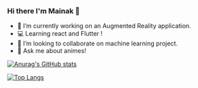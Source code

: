 
### Hi there I'm Mainak 👋

- 🔭 I’m currently working on an Augmented Reality application.
- 💻 Learning react and Flutter !
- 👯 I’m looking to collaborate on machine learning project.
- 💬 Ask me about animes!

[![Anurag's GitHub stats](https://github-readme-stats.vercel.app/api?username=mainak-ghosh)](https://github.com/anuraghazra/github-readme-stats)

[![Top Langs](https://github-readme-stats.vercel.app/api/top-langs/?username=mainak-ghosh)](https://github.com/anuraghazra/github-readme-stats)

<!--
**mainak-ghosh/mainak-ghosh** is a ✨ _special_ ✨ repository because its `README.md` (this file) appears on your GitHub profile.
- ⚡ Fun fact: 
